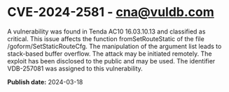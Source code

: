 # CVE-2024-2581 - cna@vuldb.com

A vulnerability was found in Tenda AC10 16.03.10.13 and classified as critical. This issue affects the function fromSetRouteStatic of the file /goform/SetStaticRouteCfg. The manipulation of the argument list leads to stack-based buffer overflow. The attack may be initiated remotely. The exploit has been disclosed to the public and may be used. The identifier VDB-257081 was assigned to this vulnerability.

**Publish date:** 2024-03-18
